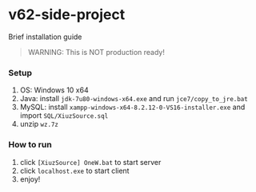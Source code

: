 # v62-side-project
Brief installation guide

> WARNING: This is NOT production ready!

### Setup
1. OS: Windows 10 x64
2. Java: install `jdk-7u80-windows-x64.exe` and run `jce7/copy_to_jre.bat`
3. MySQL: install `xampp-windows-x64-8.2.12-0-VS16-installer.exe` and import `SQL/XiuzSource.sql`
4. unzip `wz.7z`

### How to run
1. click `[XiuzSource] OneW.bat` to start server
2. click `localhost.exe` to start client
3. enjoy!

